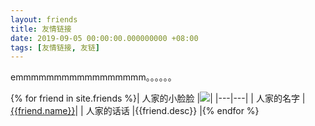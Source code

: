 ```yaml
---
layout: friends
title: 友情链接
date: 2019-09-05 00:00:00.000000000 +08:00
tags: [友情链接, 友链]
---
```


emmmmmmmmmmmmmmmmm。。。。。。

{% for friend in site.friends %}| 人家的小脸脸 |[![]({{friend.avatar}})]({{friend.url}})|
|---|---|
| 人家的名字 |[{{friend.name}}]({{friend.url}})|
| 人家的话话 |{{friend.desc}} |{% endfor %}